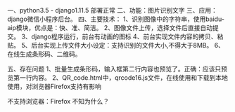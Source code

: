 一、python3.5 - django1.11.5 部署正常
二、功能：图片识别文字
三、应用：django微信小程序后台。
四、主要技术：
1、识别图像中的字符串，使用baidu-aip模块，优点是：快、准、简洁。
2、图像文件上传，选择文件后直接自动提交。
3、django程序运行，前台有动画的图标
4、前台实现文件内容的拷贝、粘贴。
5、后台实现上传文件大小设定：支持识别的文件大小,不得大于8MB。
6、在线生成条形码、二维码。

五、存在问题
1、批量生成条形码，输入框第二行内容也预览了。正确：应该只预览第一行内容。
2、QR_code.html中，qrcode16.js文件，在线使用和下载到本地使用，对浏览器Firefox支持有影响
<script src="https://static.gaitubao.net/js/qrcode16.js"></script> 不支持浏览器：Firefox 
<script src="/static/prettify/js/qrcode16.js"></script>   不知为什么？